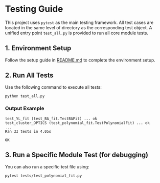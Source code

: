 # Testing Guide

This project uses `pytest` as the main testing framework. All test cases are located in the same level of directory as the corresponding test object. A unified entry point `test_all.py` is provided to run all core module tests.

## 1. Environment Setup

Follow the setup guide in [README.md](./README.md) to complete the environment setup.

## 2. Run All Tests

Use the following command to execute all tests:

```bash
python test_all.py
```

### Output Example

```text
test_YL_fit (test_BA_fit.TestBAFit) ... ok
test_cluster_OPTICS (test_polynomial_fit.TestPolynomialFit) ... ok
...
Ran 33 tests in 4.05s

OK
```

## 3. Run a Specific Module Test (for debugging)

You can also run a specific test file using:

```bash
pytest tests/test_polynomial_fit.py
```
